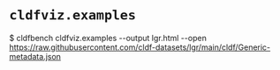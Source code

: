 # `cldfviz.examples`

$ cldfbench cldfviz.examples --output lgr.html --open https://raw.githubusercontent.com/cldf-datasets/lgr/main/cldf/Generic-metadata.json